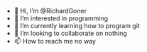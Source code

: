- 👋 Hi, I’m @RichardGoner
- 👀 I’m interested in programming
- 🌱 I’m currently learning how to program git 
- 💞️ I’m looking to collaborate on nothing
- 📫 How to reach me no way

<!---
RichardGoner/RichardGoner is a ✨ special ✨ repository because its `README.md` (this file) appears on your GitHub profile.
You can click the Preview link to take a look at your changes.
--->
